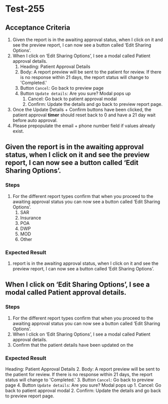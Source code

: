 # Test-255
## Acceptance Criteria
1. Given the report is in the awaiting approval status, when I click on it and see the preview report, I can now see a button called ‘Edit Sharing Options’.
2. When I click on ‘Edit Sharing Options’, I see a modal called Patient approval details.
   1. Heading: Patient Approval Details
   2. Body: A report preview will be sent to the patient for review. If there is no response within 21 days, the report status will change to 'Completed.'
   3. Button `Cancel`: Go back to preview page
   4. Button `Update details`: Are you sure? Modal pops up
      1. Cancel: Go back to patient approval modal
      2. Confirm: Update the details and go back to preview report page.
3. Once the Update Details + Confirm buttons have been clicked, the patient approval **timer** should reset back to 0 and have a 21 day wait before auto approval.
4. Please prepopulate the email + phone number field if values already exist.

## Given the report is in the awaiting approval status, when I click on it and see the preview report, I can now see a button called ‘Edit Sharing Options’.
### Steps
1. For the different report types confirm that when you proceed to the awaiting approval status you can now see a button called ‘Edit Sharing Options’.
	1. SAR
	2. Insurance
	3. POA
	4. DWP
	5. MOD
	6. Other

### Expected Result
1. report is in the awaiting approval status, when I click on it and see the preview report, I can now see a button called ‘Edit Sharing Options’.

## When I click on ‘Edit Sharing Options’, I see a modal called Patient approval details.
### Steps
1. For the different report types confirm that when you proceed to the awaiting approval status you can now see a button called ‘Edit Sharing Options’.
2. When I click on ‘Edit Sharing Options’, I see a modal called Patient approval details.
3. Confirm that the patient details have been updated on the 

### Expected Result
Heading: Patient Approval Details
   2. Body: A report preview will be sent to the patient for review. If there is no response within 21 days, the report status will change to 'Completed.'
   3. Button `Cancel`: Go back to preview page
   4. Button `Update details`: Are you sure? Modal pops up
      1. Cancel: Go back to patient approval modal
      2. Confirm: Update the details and go back to preview report page.